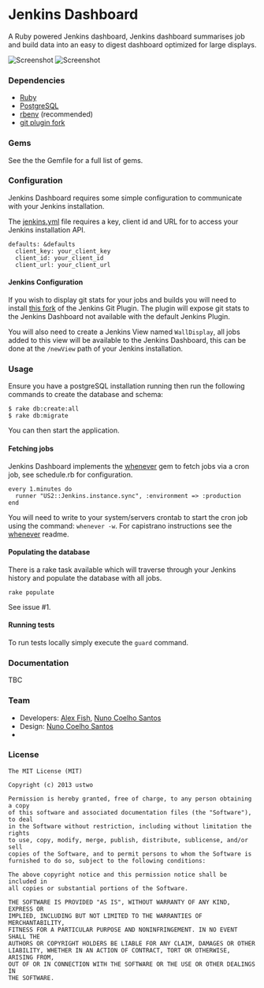 # Jenkins Dashboard

A Ruby powered Jenkins dashboard, Jenkins dashboard summarises job and build data into an easy to digest dashboard optimized for large displays. 

![Screenshot](https://github.com/ustwo/jenkins-dashboard/blob/master/doc/screenshot1.png?raw=true)
![Screenshot](https://github.com/ustwo/jenkins-dashboard/blob/master/doc/screenshot2.png?raw=true)

### Dependencies 

* [Ruby](http://www.ruby-lang.org/en/)
* [PostgreSQL](http://www.postgresql.org/)
* [rbenv](https://github.com/sstephenson/rbenv) (recommended)
* [git plugin fork](https://github.com/alexefish/git-plugin)

### Gems

See the the Gemfile for a full list of gems. 

### Configuration

Jenkins Dashboard requires some simple configuration to communicate with your Jenkins installation. 

The [jenkins.yml](https://github.com/ustwo/jenkins-dashboard/blob/master/config/jenkins.yml) file requires a key, client id and URL for to access your Jenkins installation API.

    defaults: &defaults
      client_key: your_client_key
      client_id: your_client_id
      client_url: your_client_url

#### Jenkins Configuration

If you wish to display git stats for your jobs and builds you will need to install [this fork](https://github.com/alexefish/git-plugin) of the Jenkins Git Plugin. The plugin will expose git stats to the Jenkins Dashboard not available with the default Jenkins Plugin.

You will also need to create a Jenkins View named `WallDisplay`, all jobs added to this view will be available to the Jenkins Dashboard, this can be done at the `/newView` path of your Jenkins installation.

### Usage

Ensure you have a postgreSQL installation running then run the following commands to create the database and schema:

    $ rake db:create:all
    $ rake db:migrate

You can then start the application. 

#### Fetching jobs

Jenkins Dashboard implements the [whenever](https://github.com/javan/whenever) gem to fetch jobs via a cron job, see schedule.rb for configuration. 

    every 1.minutes do
      runner "US2::Jenkins.instance.sync", :environment => :production
    end

You will need to write to your system/servers crontab to start the cron job using the command: `whenever -w`. For capistrano instructions see the [whenever](https://github.com/javan/whenever) readme. 

#### Populating the database

There is a rake task available which will traverse through your Jenkins history and populate the database with all jobs. 

    rake populate

See issue #1.

#### Running tests

To run tests locally simply execute the `guard` command. 

### Documentation

TBC

### Team

* Developers: [Alex Fish](https://github.com/alexefish), [Nuno Coelho Santos](https://github.com/nunosans)
* Design:  [Nuno Coelho Santos](https://github.com/nunosans)
* 

### License 

    The MIT License (MIT)
    
    Copyright (c) 2013 ustwo
    
    Permission is hereby granted, free of charge, to any person obtaining a copy
    of this software and associated documentation files (the "Software"), to deal
    in the Software without restriction, including without limitation the rights
    to use, copy, modify, merge, publish, distribute, sublicense, and/or sell
    copies of the Software, and to permit persons to whom the Software is
    furnished to do so, subject to the following conditions:
    
    The above copyright notice and this permission notice shall be included in
    all copies or substantial portions of the Software.
    
    THE SOFTWARE IS PROVIDED "AS IS", WITHOUT WARRANTY OF ANY KIND, EXPRESS OR
    IMPLIED, INCLUDING BUT NOT LIMITED TO THE WARRANTIES OF MERCHANTABILITY,
    FITNESS FOR A PARTICULAR PURPOSE AND NONINFRINGEMENT. IN NO EVENT SHALL THE
    AUTHORS OR COPYRIGHT HOLDERS BE LIABLE FOR ANY CLAIM, DAMAGES OR OTHER
    LIABILITY, WHETHER IN AN ACTION OF CONTRACT, TORT OR OTHERWISE, ARISING FROM,
    OUT OF OR IN CONNECTION WITH THE SOFTWARE OR THE USE OR OTHER DEALINGS IN
    THE SOFTWARE.
